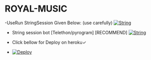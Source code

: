 # ROYAL-MUSIC

-UseRun StringSession Given Below: (use carefully)
[![String](https://te.legra.ph/file/66a4ca1da262c3203a336.jpg)](https://replit.com/@kartikGaming/ROYALBOTSTRING#main.py) 


- String session bot [Telethon/pyrogram] [RECOMMEND]
[![String](https://te.legra.ph/file/c292649bc7be39ce206c2.jpg)](https://t.me/gjkik_bot)

- Click bellow for Deploy on heroku✓



- [![Deploy](https://te.legra.ph/file/ae75fa2fa5162df47264d.jpg)](https://heroku.com/deploy/)
